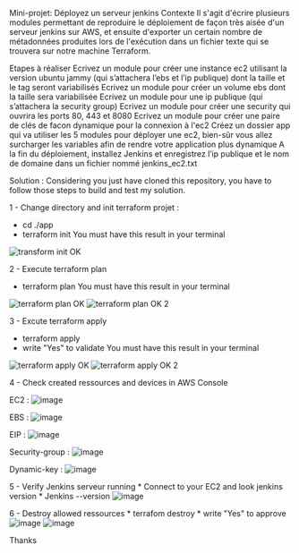 Mini-projet: Déployez un serveur jenkins
Contexte
Il s'agit d'écrire plusieurs modules permettant de reproduire le déploiement de façon très aisée d'un serveur jenkins sur AWS, et ensuite d'exporter un certain nombre de métadonnées produites lors de l'exécution dans un fichier texte qui se trouvera sur notre machine Terraform.

Etapes à réaliser
Ecrivez un module pour créer une instance ec2 utilisant la version ubuntu jammy (qui s’attachera l’ebs et l’ip publique) dont la taille et le tag seront variabilisés
Ecrivez un module pour créer un volume ebs dont la taille sera variabilisée
Ecrivez un module pour une ip publique (qui s’attachera la security group)
Ecrivez un module pour créer une security qui ouvrira les ports 80, 443 et 8080
Ecrivez un module pour créer une paire de clés de facon dynamique pour la connexion à l'ec2
Créez un dossier app qui va utiliser les 5 modules pour déployer une ec2, bien-sûr vous allez surcharger les variables afin de rendre votre application plus dynamique
A la fin du déploiement, installez Jenkins et enregistrez l’ip publique et le nom de domaine dans un fichier nommé jenkins_ec2.txt


Solution :
Considering you just have cloned this repository, you have to follow those steps to build and test my solution.

1 - Change directory and init terraform projet :

  * cd ./app
  * terraform init 
 You must have this result in your terminal

 ![transform init OK](https://github.com/user-attachments/assets/f7da816b-27a1-4cce-9372-7d5b93501cad)

2 - Execute terraform plan 
  * terraform plan
You must have this result in your terminal

![terraform plan OK](https://github.com/user-attachments/assets/cc5212a1-098b-483b-8abf-2eb6930e820e)
![terraform plan OK 2](https://github.com/user-attachments/assets/29fda3a9-a1cb-49fc-b96f-e6cb451e1b4c)

3 - Excute terraform apply 
  * terraform apply
  * write "Yes" to validate
You must have this result in your terminal

![terraform apply OK](https://github.com/user-attachments/assets/31a3e67f-6ed9-4052-8837-5597748f1135)
![terraform apply OK 2](https://github.com/user-attachments/assets/017cf598-50dd-4137-a22e-c626356438ea)

4 - Check created ressources and devices in AWS Console

  EC2 :
   ![image](https://github.com/user-attachments/assets/6e01fc82-928c-4612-a03a-256a6c1942d6)
    
  EBS : 
    ![image](https://github.com/user-attachments/assets/5034bf54-7bec-4f2d-9543-845d77591e0e)

  EIP :
    ![image](https://github.com/user-attachments/assets/a64cbe92-3785-422b-8aed-87dc5ba84d7e)

  Security-group :
    ![image](https://github.com/user-attachments/assets/e4276187-a68d-464f-bfaa-44cd1bf993cc)

  Dynamic-key :
    ![image](https://github.com/user-attachments/assets/05d96b98-2475-46bb-94df-7a6afbd96fb2)

5 - Verify Jenkins serveur running
    * Connect to your EC2 and look jenkins version 
    * Jenkins --version 
    ![image](https://github.com/user-attachments/assets/3c446fc1-cf0b-4e3f-bb75-9f1e5bdd2a52)

6 - Destroy allowed ressources
    * terrafom destroy
    * write "Yes" to approve
       ![image](https://github.com/user-attachments/assets/a0884876-dd65-4879-91cb-d9b371fb5d4e)
       ![image](https://github.com/user-attachments/assets/f48b5222-149e-4e81-b512-8212d4a28ba5)

Thanks
